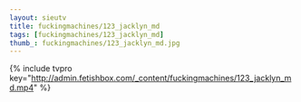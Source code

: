 ```yaml
--- 
layout: sieutv
title: fuckingmachines/123_jacklyn_md
tags: [fuckingmachines/123_jacklyn_md]
thumb_: fuckingmachines/123_jacklyn_md.jpg
---
```

{% include tvpro key="http://admin.fetishbox.com/_content/fuckingmachines/123_jacklyn_md.mp4" %} 

